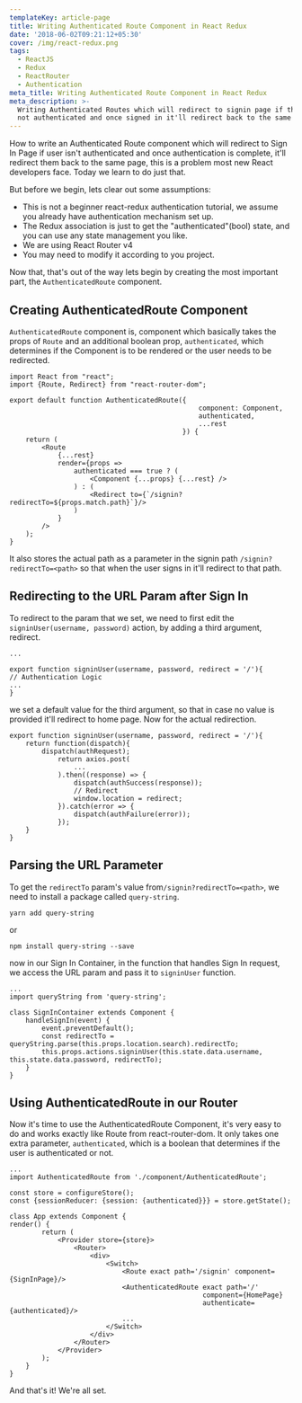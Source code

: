 ```yaml
---
templateKey: article-page
title: Writing Authenticated Route Component in React Redux
date: '2018-06-02T09:21:12+05:30'
cover: /img/react-redux.png
tags:
  - ReactJS
  - Redux
  - ReactRouter
  - Authentication
meta_title: Writing Authenticated Route Component in React Redux
meta_description: >-
  Writing Authenticated Routes which will redirect to signin page if the user is
  not authenticated and once signed in it'll redirect back to the same page.
---
```

How to write an Authenticated Route component which will redirect to Sign In Page if user isn't authenticated and once authentication is complete, it'll redirect them back to the same page, this is a problem most new React developers face. Today we learn to do just that.

But before we begin, lets clear out some assumptions:

* This is not a beginner react-redux authentication tutorial, we assume you already have authentication mechanism set up.
* The Redux association is just to get the "authenticated"(bool) state, and you can use any state management you like.
* We are using React Router v4
* You may need to modify it according to you project.

Now that, that's out of the way lets begin by creating the most important part, the `AuthenticatedRoute` component.

## Creating AuthenticatedRoute Component

`AuthenticatedRoute` component is, component which basically takes the props of `Route` and an additional boolean prop, `authenticated`, which determines if the Component is to be rendered or the user needs to be redirected.

```
import React from "react";
import {Route, Redirect} from "react-router-dom";

export default function AuthenticatedRoute({
                                               component: Component,
                                               authenticated,
                                               ...rest
                                           }) {
    return (
        <Route
            {...rest}
            render={props =>
                authenticated === true ? (
                    <Component {...props} {...rest} />
                ) : (
                    <Redirect to={`/signin?redirectTo=${props.match.path}`}/>
                )
            }
        />
    );
}
```

It also stores the actual path as a parameter in the signin path `/signin?redirectTo=<path>` so that when the user signs in it'll redirect to that path.

## Redirecting to the URL Param after Sign In

To redirect to the param that we set, we need to first edit the `signinUser(username, password)` action, by adding a third argument, redirect.

```
...

export function signinUser(username, password, redirect = '/'){
// Authentication Logic
...
}
```

we set a default value for the third argument, so that in case no value is provided it'll redirect to home page. Now for the actual redirection.

```
export function signinUser(username, password, redirect = '/'){
    return function(dispatch){
        dispatch(authRequest);
            return axios.post(
                ...
            ).then((response) => {
                dispatch(authSuccess(response));
                // Redirect
                window.location = redirect;
            }).catch(error => {
                dispatch(authFailure(error));
            });
    }
}
```

## Parsing the URL Parameter

To get the `redirectTo` param's value from`/signin?redirectTo=<path>`, we need to install a package called `query-string`.

```
yarn add query-string
```

or

```
npm install query-string --save
```

now in our Sign In Container, in the function that handles Sign In request, we access the URL param and pass it to `signinUser` function.

```
...
import queryString from 'query-string';

class SignInContainer extends Component {
    handleSignIn(event) {
        event.preventDefault();
        const redirectTo = queryString.parse(this.props.location.search).redirectTo;
        this.props.actions.signinUser(this.state.data.username, this.state.data.password, redirectTo);
    }
}
```

## Using AuthenticatedRoute in our Router

Now it's time to use the AuthenticatedRoute Component, it's very easy to do and works exactly like Route from react-router-dom. It only takes one extra parameter, `authenticated`, which is a boolean that determines if the user is authenticated or not.
```
...
import AuthenticatedRoute from './component/AuthenticatedRoute';

const store = configureStore();
const {sessionReducer: {session: {authenticated}}} = store.getState();

class App extends Component {
render() {
        return (
            <Provider store={store}>
                <Router>
                    <div>
                        <Switch>
                            <Route exact path='/signin' component={SignInPage}/>
                            <AuthenticatedRoute exact path='/' 
                                                component={HomePage}
                                                authenticate={authenticated}/>
                            ...
                        </Switch>
                    </div>
                </Router>
            </Provider>
        );
    }
}
```
And that's it! We're all set.
